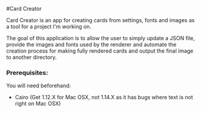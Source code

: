 #Card Creator

Card Creator is an app for creating cards from settings, fonts and images as a tool for a project I'm working on.

The goal of this application is to allow the user to simply update a JSON file, provide the images and fonts used by the renderer and
automate the creation process for making fully rendered cards and output the final image to another directory.

### Prerequisites:

You will need beforehand:
* Cairo (Get 1.12.X for Mac OSX, not 1.14.X as it has bugs where text is not right on Mac OSX)
